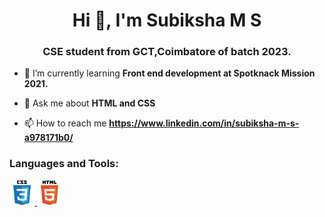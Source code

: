 <h1 align="center">Hi 👋, I'm Subiksha M S</h1>
<h3 align="center">CSE student from GCT,Coimbatore of batch 2023.</h3>

- 🌱 I’m currently learning **Front end development at Spotknack Mission 2021.**

- 💬 Ask me about **HTML and CSS**

- 📫 How to reach me **https://www.linkedin.com/in/subiksha-m-s-a978171b0/**


<h3 align="left">Languages and Tools:</h3>
<p align="left"> <a href="https://www.w3schools.com/css/" target="_blank"> <img src="https://raw.githubusercontent.com/devicons/devicon/master/icons/css3/css3-original-wordmark.svg" alt="css3" width="40" height="40"/> </a> <a href="https://www.w3.org/html/" target="_blank"> <img src="https://raw.githubusercontent.com/devicons/devicon/master/icons/html5/html5-original-wordmark.svg" alt="html5" width="40" height="40"/> </a> </p>
